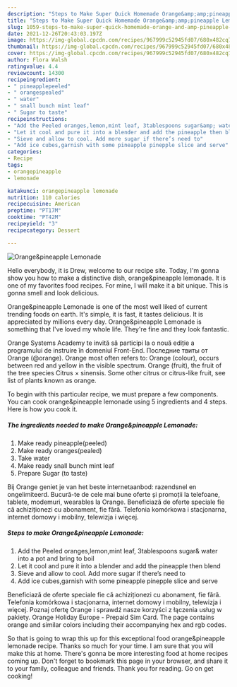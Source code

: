 ```yaml
---
description: "Steps to Make Super Quick Homemade Orange&amp;amp;pineapple Lemonade"
title: "Steps to Make Super Quick Homemade Orange&amp;amp;pineapple Lemonade"
slug: 1059-steps-to-make-super-quick-homemade-orange-and-amp-pineapple-lemonade
date: 2021-12-26T20:43:03.197Z
image: https://img-global.cpcdn.com/recipes/967999c52945fd07/680x482cq70/orangepineapple-lemonade-recipe-main-photo.jpg
thumbnail: https://img-global.cpcdn.com/recipes/967999c52945fd07/680x482cq70/orangepineapple-lemonade-recipe-main-photo.jpg
cover: https://img-global.cpcdn.com/recipes/967999c52945fd07/680x482cq70/orangepineapple-lemonade-recipe-main-photo.jpg
author: Flora Walsh
ratingvalue: 4.4
reviewcount: 14300
recipeingredient:
- " pineapplepeeled"
- " orangespealed"
- " water"
- " snall bunch mint leaf"
- " Sugar to taste"
recipeinstructions:
- "Add the Peeled oranges,lemon,mint leaf, 3tablespoons sugar&amp; water into a pot and bring to boil"
- "Let it cool and pure it into a blender and add the pineapple then blend"
- "Sieve and allow to cool. Add more sugar if there’s need to"
- "Add ice cubes,garnish with some pineapple pinepple slice and serve"
categories:
- Recipe
tags:
- orangepineapple
- lemonade

katakunci: orangepineapple lemonade 
nutrition: 110 calories
recipecuisine: American
preptime: "PT17M"
cooktime: "PT42M"
recipeyield: "3"
recipecategory: Dessert

---
```



![Orange&amp;pineapple Lemonade](https://img-global.cpcdn.com/recipes/967999c52945fd07/680x482cq70/orangepineapple-lemonade-recipe-main-photo.jpg)

Hello everybody, it is Drew, welcome to our recipe site. Today, I'm gonna show you how to make a distinctive dish, orange&amp;pineapple lemonade. It is one of my favorites food recipes. For mine, I will make it a bit unique. This is gonna smell and look delicious.

Orange&amp;pineapple Lemonade is one of the most well liked of current trending foods on earth. It's simple, it is fast, it tastes delicious. It is appreciated by millions every day. Orange&amp;pineapple Lemonade is something that I've loved my whole life. They're fine and they look fantastic.

Orange Systems Academy te invită să participi la o nouă ediție a programului de instruire în domeniul Front-End. Последние твиты от Orange (@orange). Orange most often refers to: Orange (colour), occurs between red and yellow in the visible spectrum. Orange (fruit), the fruit of the tree species Citrus × sinensis. Some other citrus or citrus-like fruit, see list of plants known as orange.


To begin with this particular recipe, we must prepare a few components. You can cook orange&amp;pineapple lemonade using 5 ingredients and 4 steps. Here is how you cook it.

<!--inarticleads1-->

##### The ingredients needed to make Orange&amp;pineapple Lemonade:

1. Make ready  pineapple(peeled)
1. Make ready  oranges(pealed)
1. Take  water
1. Make ready  snall bunch mint leaf
1. Prepare  Sugar (to taste)


Bij Orange geniet je van het beste internetaanbod: razendsnel en ongelimiteerd. Bucură-te de cele mai bune oferte și promoții la telefoane, tablete, modemuri, wearables la Orange. Beneficiază de oferte speciale fie că achiziționezi cu abonament, fie fără. Telefonia komórkowa i stacjonarna, internet domowy i mobilny, telewizja i więcej. 

<!--inarticleads2-->

##### Steps to make Orange&amp;pineapple Lemonade:

1. Add the Peeled oranges,lemon,mint leaf, 3tablespoons sugar&amp; water into a pot and bring to boil
1. Let it cool and pure it into a blender and add the pineapple then blend
1. Sieve and allow to cool. Add more sugar if there’s need to
1. Add ice cubes,garnish with some pineapple pinepple slice and serve


Beneficiază de oferte speciale fie că achiziționezi cu abonament, fie fără. Telefonia komórkowa i stacjonarna, internet domowy i mobilny, telewizja i więcej. Poznaj ofertę Orange i sprawdź nasze korzyści z łączenia usług w pakiety. Orange Holiday Europe - Prepaid Sim Card. The page contains orange and similar colors including their accompanying hex and rgb codes. 

So that is going to wrap this up for this exceptional food orange&amp;pineapple lemonade recipe. Thanks so much for your time. I am sure that you will make this at home. There's gonna be more interesting food at home recipes coming up. Don't forget to bookmark this page in your browser, and share it to your family, colleague and friends. Thank you for reading. Go on get cooking!

